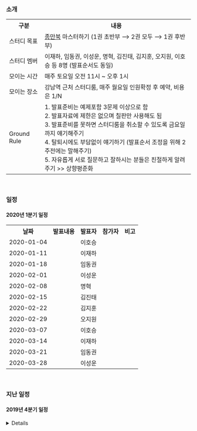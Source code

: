 ### 소개
<table>
  <tr><th>구분</th><th>내용</th></tr>
  <tr><td>스터디 목표</td><td><a href="https://book.naver.com/bookdb/book_detail.nhn?bid=7058764">종만북</a> 마스터하기 (1권 초반부 ⟶ 2권 모두 ⟶ 1권 후반부)</td></tr>
  <tr><td>스터디 멤버</td><td>이재하, 임동권, 이성운, 명혁, 김진태, 김지훈, 오지원, 이호승 등 8명 (발표순서도 동일) </td></tr>
  <tr><td>모이는 시간</td><td>매주 토요일 오전 11시 ~ 오후 1시</td></tr>
  <tr><td>모이는 장소</td><td>강남역 근처 스터디룸, 매주 월요일 인원확정 후 예약, 비용은 1/N</td></tr>
  <tr>
    <td>Ground Rule</td>
    <td>
      1. 발표준비는 예제포함 3문제 이상으로 함<br>
      2. 발표자료에 제한은 없으며 칠판만 사용해도 됨<br>
      3. 발표준비를 못하면 스터디룸을 취소할 수 있도록 금요일까지 얘기해주기<br>
      4. 탈퇴시에도 부담없이 얘기하기 (발표순서 조정을 위해 2주전에는 말해주기)<br>
      5. 자유롭게 서로 질문하고 잘하시는 분들은 친절하게 알려주기 >> 상향평준화<br>
    </td>
  </tr>
</table>

&nbsp;  

### 일정

#### 2020년 1분기 일정
<table>
  <tr><th>날짜</th><th>발표내용</th><th>발표자</th><th>참가자</th><th>비고</th></tr>
  <tr><td>2020-01-04</td><td>	</td><td>이호승</td><td>	</td><td>	</td>
  <tr><td>2020-01-11</td><td>	</td><td>이재하</td><td>	</td><td>	</td>
  <tr><td>2020-01-18</td><td>	</td><td>임동권</td><td>	</td><td>	</td>
  <tr><td>2020-02-01</td><td>	</td><td>이성운</td><td>	</td><td>	</td>
  <tr><td>2020-02-08</td><td>	</td><td>명혁</td><td>	</td><td>	</td>
  <tr><td>2020-02-15</td><td>	</td><td>김진태</td><td>	</td><td>	</td>
  <tr><td>2020-02-22</td><td>	</td><td>김지훈</td><td>	</td><td>	</td>
  <tr><td>2020-02-29</td><td>	</td><td>오지원</td><td>	</td><td>	</td>
  <tr><td>2020-03-07</td><td>	</td><td>이호승</td><td>	</td><td>	</td>
  <tr><td>2020-03-14</td><td>	</td><td>이재하</td><td>	</td><td>	</td>
  <tr><td>2020-03-21</td><td>	</td><td>임동권</td><td>	</td><td>	</td>
  <tr><td>2020-03-28</td><td>	</td><td>이성운</td><td>	</td><td>	</td>
</table>

&nbsp;  

### 지난 일정

#### 2019년 4분기 일정
<details>
<table>
  <tr><th>날짜</th><th>발표내용</th><th>발표자</th><th>참가자</th><th>비고</th></tr>
  <tr><td>2019-08-31</td><td>ch1~ch4  </td><td>명혁  </td><td>이재하,임동권,정신훈,정지완</td><td><a href="doc/ch1-3/ch1-3.md">ch1~ch3</a>, <a href="doc/ch4/ch4.md">ch4</a></td>
  <tr><td>2019-09-14</td><td>ch6    </td><td>명혁  </td><td>임동권,김진태     </td><td><a href="doc/ch6/ch6.md">ch6</a></td>
  <tr><td>2019-09-21</td><td>ch7    </td><td>김진태</td><td>임동권,명혁       </td><td><a href="doc/ch7/ch7.md">ch7</a></td>
  <tr><td>2019-10-05</td><td>ch8(1) </td><td>이재하</td><td>임동권,명혁,김진태 </td><td><a href="doc/ch8/ch8-1.md">ch8(1)</a></td>
  <tr><td>2019-10-12</td><td>ch8(2) </td><td>임동권</td><td>이재하,명혁,김진태,김지훈,오지원,이호승,허민경 </td><td><a href="doc/ch8/ch8-2.md">ch8(2)</a></td>
  <tr><td>2019-10-19</td><td>ch8(3) </td><td>명혁  </td><td>임동권,이재하,김진태,오지원,허민경  </td><td><a href="doc/ch8/ch8-3.md">ch8(3)</a></td>
  <tr><td>2019-10-26</td><td>ch8(4) </td><td>김진태</td><td>이재하,임동권,김지훈,오지원,이호승,허민경 </td><td><a href="doc/ch8/ch8-4.md">ch8(4)</a> </td>
  <tr><td>2019-11-02</td><td>ch10(1) </td><td>이호승</td><td>오지원,임동권,이재하</td><td><a href="doc/ch10/ch10-1.md">ch10(1)</a></td>
  <tr><td>2019-11-09</td><td>ch16    </td><td>오지원</td><td>김진태,이호승,임동권</td><td><a href="doc/ch16/ch16.md">ch16</a></td>
  <tr><td>2019-11-16</td><td>ch17    </td><td>김지훈</td><td>명혁,김진태,임동권</td><td><a href="doc/ch17/ch17.md">ch17</a></td>
  <tr><td>2019-11-23</td><td>ch18    </td><td>이재하</td><td>임동권,명혁,김진태,오지원,김지훈</td><td><a href="doc/ch18/ch18.md">ch18</a></td>
  <tr><td>2019-11-30</td><td>ch19    </td><td>임동권</td><td>명혁,김진태,김지훈</td><td><a href="doc/ch19/ch19.md">ch19</a></td>
  <tr><td>2019-12-07</td><td>ch20(1) </td><td>명혁  </td><td>김진태,임동권,이성운,김지훈</td><td><a href="doc/ch20/ch20.md#문자열-검색--단순한-알고리즘">ch20(1)</a></td>
  <tr><td>2019-12-14</td><td>ch20(2) </td><td>김진태</td><td>명혁,임동권,이성운,이호승,오지원</td><td><a href="doc/ch20/ch20.md#접미사-배열-알고리즘--단순한-버전">ch20(2)</a></td>
  <tr><td>2019-12-21</td><td>ch21,ch22(1)</td><td>김지훈</td> <td>명혁,김진태,임동권,이성운</td><td><a href="doc/ch21/ch21.md">ch21</a>, <a href="doc/ch22/ch22.md">ch22(1)</a> </td>
  <tr><td>2019-12-28</td><td>        </td><td>오지원</td><td> </td><td> </td>
</table>
</details>
